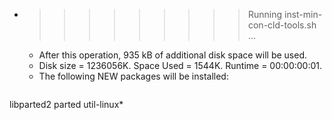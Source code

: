 * >>>>>>>>> Running inst-min-con-cld-tools.sh ...
  * After this operation, 935 kB of additional disk space will be used.
  * Disk size = 1236056K. Space Used = 1544K. Runtime = 00:00:00:01.
  * The following NEW packages will be installed:
  ```bash
libparted2 parted util-linux*
  ```
